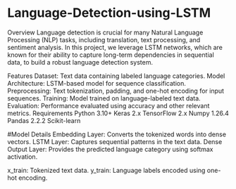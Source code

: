 # Language-Detection-using-LSTM

Overview
Language detection is crucial for many Natural Language Processing (NLP) tasks, including translation, text processing, and sentiment analysis. In this project, we leverage LSTM networks, which are known for their ability to capture long-term dependencies in sequential data, to build a robust language detection system.

Features
Dataset: Text data containing labeled language categories.
Model Architecture: LSTM-based model for sequence classification.
Preprocessing: Text tokenization, padding, and one-hot encoding for input sequences.
Training: Model trained on language-labeled text data.
Evaluation: Performance evaluated using accuracy and other relevant metrics.
Requirements
Python 3.10+
Keras 2.x
TensorFlow 2.x
Numpy 1.26.4
Pandas 2.2.2
Scikit-learn


#Model Details
Embedding Layer: Converts the tokenized words into dense vectors.
LSTM Layer: Captures sequential patterns in the text data.
Dense Output Layer: Provides the predicted language category using softmax activation.


x_train: Tokenized text data.
y_train: Language labels encoded using one-hot encoding.
